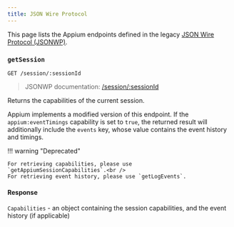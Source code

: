 ```yaml
---
title: JSON Wire Protocol
---
```

<style>
  ul[data-md-component="toc"] .md-nav {
    display: none;
  }
</style>

This page lists the Appium endpoints defined in the legacy
[JSON Wire Protocol (JSONWP)](https://www.selenium.dev/documentation/legacy/json_wire_protocol/).

### `getSession`

```
GET /session/:sessionId
```

> JSONWP documentation: [/session/:sessionId](https://www.selenium.dev/documentation/legacy/json_wire_protocol/#sessionsessionid)

Returns the capabilities of the current session.

Appium implements a modified version of this endpoint. If the `appium:eventTimings` capability is
set to `true`, the returned result will additionally include the `events` key, whose value contains
the event history and timings.

!!! warning "Deprecated"

    For retrieving capabilities, please use `getAppiumSessionCapabilities`.<br />
    For retrieving event history, please use `getLogEvents`.

#### Response

`Capabilities` - an object containing the session capabilities, and the event history (if applicable)
